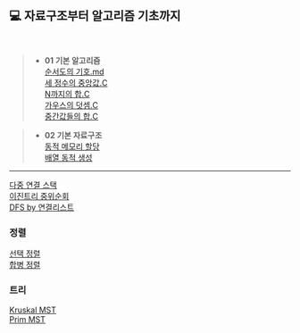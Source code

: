 ## 💻 자료구조부터 알고리즘 기초까지

<br>

>- **01 기본 알고리즘** <br>
[순서도의 기호.md](https://github.com/waeandway/algorithms-and-data-structures/blob/master/Chapter/01%20Basic%20Algorithm/flowchart.md) <br>
[세 정수의 중앙값.C](https://github.com/waeandway/algorithms-and-data-structures/blob/master/Chapter/01%20Basic%20Algorithm/Middle.C) <br>
[N까지의 합.C](https://github.com/waeandway/algorithms-and-data-structures/blob/master/Chapter/01%20Basic%20Algorithm/Nsum.C) <br>
[가우스의 덧셈.C](https://github.com/waeandway/algorithms-and-data-structures/blob/master/Chapter/01%20Basic%20Algorithm/Gaussian.C) <br>
[중간값들의 합.C](https://github.com/waeandway/algorithms-and-data-structures/blob/master/Chapter/01%20Basic%20Algorithm/sumof.C) <br>

>- **02 기본 자료구조** <br>
[동적 메모리 할당](https://github.com/waeandway/algorithms-and-data-structures/blob/master/Chapter/02%20Basic%20DataStructures/Dynamic.C) <br>
[배열 동적 생성](https://github.com/waeandway/algorithms-and-data-structures/blob/master/Chapter/02%20Basic%20DataStructures/DynamicArr.C) <br>

---
[다중 연결 스택](https://github.com/waeandway/algorithms-and-data-structures/blob/master/data-structures/MultiLinkedStack.c) <br>
[이진트리 중위순회](https://github.com/waeandway/algorithms-and-data-structures/blob/master/data-structures/inorder.c) <br>
[DFS by 연결리스트](https://github.com/waeandway/algorithms-and-data-structures/blob/master/data-structures/DFS_List.c) <br>
### 정렬 
[선택 정렬](https://github.com/waeandway/algorithms-and-data-structures/blob/master/data-structures/sort_selection.c) <br>
[합병 정렬](https://github.com/waeandway/algorithms-and-data-structures/blob/master/data-structures/sort_merge.c) <br>
### 트리 
[Kruskal MST](https://github.com/waeandway/algorithms-and-data-structures/blob/master/data-structures/kruskalMST.c) <br>
[Prim MST](https://github.com/waeandway/algorithms-and-data-structures/blob/master/data-structures/primlMST.c) <br>
